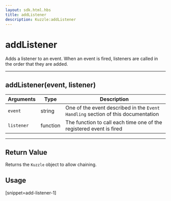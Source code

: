 ```yaml
---
layout: sdk.html.hbs
title: addListener
description: Kuzzle:addListener
---
```

  

# addListener
Adds a listener to an event. When an event is fired, listeners are called in the order that they are added.

---

## addListener(event, listener)

| Arguments | Type | Description |
|---------------|---------|----------------------------------------|
| ``event`` | string | One of the event described in the ``Event Handling`` section of this documentation |
| ``listener`` | function | The function to call each time one of the registered event is fired |

---

## Return Value

Returns the `Kuzzle` object to allow chaining.

## Usage

[snippet=add-listener-1]
